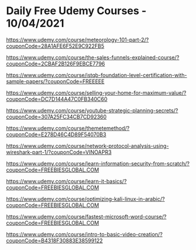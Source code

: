 # Daily Free Udemy Courses - 10/04/2021

https://www.udemy.com/course/meteorology-101-part-2/?couponCode=28A1AFE6F52E9C922FB5
https://www.udemy.com/course/the-sales-funnels-explained-course/?couponCode=2CBAF2B126F9EBCE7796
https://www.udemy.com/course/istqb-foundation-level-certification-with-sample-papers/?couponCode=FREEEEE
https://www.udemy.com/course/selling-your-home-for-maximum-value/?couponCode=DC7D144A47C0FB340C60
https://www.udemy.com/course/youtube-strategic-planning-secrets/?couponCode=307A25FC34CB7CD92360
https://www.udemy.com/course/themetemethod/?couponCode=E278D46C4D89F54070B3
https://www.udemy.com/course/network-protocol-analysis-using-wireshark-part-1/?couponCode=VINOAPR3
https://www.udemy.com/course/learn-information-security-from-scratch/?couponCode=FREEBIESGLOBAL.COM
https://www.udemy.com/course/learn-it-basics/?couponCode=FREEBIESGLOBAL.COM
https://www.udemy.com/course/optimizing-kali-linux-in-arabic/?couponCode=FREEBIESGLOBAL.COM
https://www.udemy.com/course/fastest-microsoft-word-course/?couponCode=FREEBIESGLOBAL.COM
https://www.udemy.com/course/intro-to-basic-video-creation/?couponCode=B4318F30883E38599122
